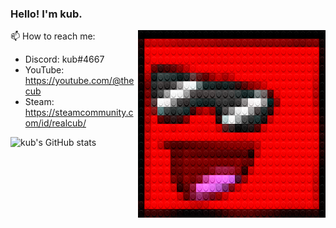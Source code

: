 
### Hello! I'm kub.

<img src="./legofy2.png" width="300" height="300" align="right"/>

📫 How to reach me:
- Discord: kub#4667
- YouTube: https://youtube.com/@thecub
- Steam: https://steamcommunity.com/id/realcub/

![kub's GitHub stats](https://github-readme-stats.vercel.app/api?username=cub-has-injected&show_icons=true&theme=synthwave)
